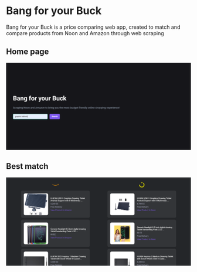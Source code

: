 # Bang for your Buck
Bang for your Buck is a price comparing web app, created to match and compare products from Noon and Amazon through web scraping
## Home page
![App Screenshot](https://github.com/shahdhoss/bang-for-your-buck/blob/main/bangfybuck/backend/static/images/Screenshot%202024-09-10%20114647.png)

## Best match
![App Screenshot](https://github.com/shahdhoss/bang-for-your-buck/blob/main/bangfybuck/backend/static/images/Screenshot%202024-09-10%20115239.png)
